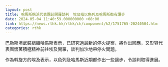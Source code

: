 ```yaml
---
layout: post
title: 哈馬斯稱派代表團赴開羅談判　埃及指以色列及哈馬斯都有讓步
date: 2024-05-04 11:40:59.000000000 +08:00
link: https://news.rthk.hk/rthk/ch/component/k2/1751765-20240504.htm
categories: rthk
---
```


巴勒斯坦武裝組織哈馬斯表示，已研究過最新的停火提案，將作出回應，又形容代表團懷著積極精神前往埃及開羅，談判加沙地帶停火問題。

作為斡旋方的埃及表示，以色列及哈馬斯近期都作出一些讓步，令談判取得進展。
